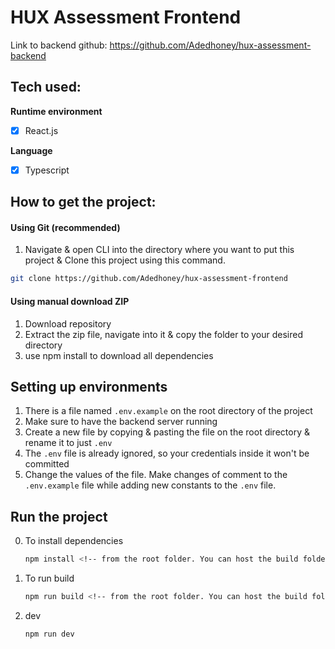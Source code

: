 # HUX Assessment Frontend

Link to backend github: https://github.com/Adedhoney/hux-assessment-backend

## Tech used:

**Runtime environment**

-   [x] React.js

**Language**

-   [x] Typescript

## How to get the project:

#### Using Git (recommended)

1. Navigate & open CLI into the directory where you want to put this project & Clone this project using this command.

```bash
git clone https://github.com/Adedhoney/hux-assessment-frontend
```

#### Using manual download ZIP

1. Download repository
2. Extract the zip file, navigate into it & copy the folder to your desired directory
3. use npm install to download all dependencies

## Setting up environments

1. There is a file named `.env.example` on the root directory of the project
2. Make sure to have the backend server running
3. Create a new file by copying & pasting the file on the root directory & rename it to just `.env`
4. The `.env` file is already ignored, so your credentials inside it won't be committed
5. Change the values of the file. Make changes of comment to the `.env.example` file while adding new constants to the `.env` file.

## Run the project

0. To install dependencies

    ```bash
    npm install <!-- from the root folder. You can host the build folder  -->
    ```

1. To run build

    ```bash
    npm run build <!-- from the root folder. You can host the build folder  -->
    ```

2. dev

    ```bash
    npm run dev
    ```
